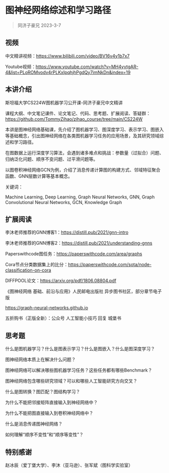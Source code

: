 # 图神经网络综述和学习路径

> 同济子豪兄 2023-3-7
>

## 视频

中文精讲视频：https://www.bilibili.com/video/BV16v4y1b7x7

Youtube视频：https://www.youtube.com/watch?v=MH4yvtgAR-4&list=PLoROMvodv4rPLKxIpqhjhPgdQy7imNkDn&index=19

## 本讲介绍

斯坦福大学CS224W图机器学习公开课-同济子豪兄中文精讲

课程大纲、中文笔记课件、论文笔记、代码、思考题、扩展阅读、答疑群：https://github.com/TommyZihao/zihao_course/tree/main/CS224W

本讲是图神经网络基础课，先介绍了图机器学习、图深度学习、表示学习、图嵌入等基础概念，引出图神经网络在各类图机器学习任务的应用场景，及其研究领域综述和学习路径。

在图数据上运行深度学习算法，会遇到诸多难点和挑战：参数量（过拟合）问题、归纳泛化问题、顺序不变问题、过平滑问题等。

以图卷积神经网络GCN为例，介绍了消息传递计算图的构建方式、邻域特征聚合函数、GNN层数计算等基本概念。

关键词：

Machine Learning, Deep Learning, Graph Neural Networks, GNN, Graph Convolutional Neural Networks, GCN, Knowledge Graph

## 扩展阅读

李沐老师推荐的GNN博客1：https://distill.pub/2021/gnn-intro

李沐老师推荐的GNN博客2：https://distill.pub/2021/understanding-gnns

Paperswithcode图任务：https://paperswithcode.com/area/graphs

Cora节点分类数据集上的比分：https://paperswithcode.com/sota/node-classification-on-cora

DIFFPOOL论文：https://arxiv.org/pdf/1806.08804.pdf

《图神经网络 基础、前沿与应用》人民邮电出版社 异步图书社区，部分章节电子版

https://graph-neural-networks.github.io

五折购书（正版全新）：公众号 人工智能小技巧 回复 城堡书

## 思考题

什么是图机器学习？什么是图表示学习？什么是图嵌入？什么是图深度学习？

图神经网络本质上在解决什么问题？

图神经网络可以解决哪些图机器学习任务？这些任务都有哪些Benchmark？

图神经网络包含哪些研究领域？可以和哪些人工智能研究方向交叉？

什么是图转换？图匹配？图结构学习？

为什么不能把邻接矩阵直接输入到神经网络中？

为什么不能把图直接输入到卷积神经网络中？

什么是消息传递图神经网络？

如何理解“顺序不变性”和“顺序等变性”？

## 特别感谢

赵冰辰（爱丁堡大学）、李沐（亚马逊）、张军斌（图科学实验室）